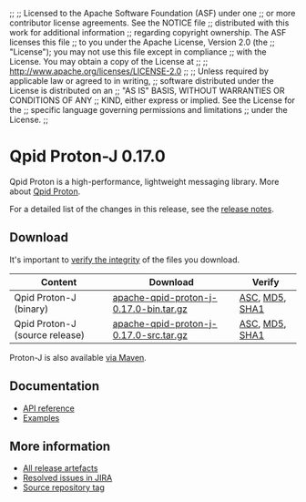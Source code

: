 ;;
;; Licensed to the Apache Software Foundation (ASF) under one
;; or more contributor license agreements.  See the NOTICE file
;; distributed with this work for additional information
;; regarding copyright ownership.  The ASF licenses this file
;; to you under the Apache License, Version 2.0 (the
;; "License"); you may not use this file except in compliance
;; with the License.  You may obtain a copy of the License at
;;
;;   http://www.apache.org/licenses/LICENSE-2.0
;;
;; Unless required by applicable law or agreed to in writing,
;; software distributed under the License is distributed on an
;; "AS IS" BASIS, WITHOUT WARRANTIES OR CONDITIONS OF ANY
;; KIND, either express or implied.  See the License for the
;; specific language governing permissions and limitations
;; under the License.
;;

# Qpid Proton-J 0.17.0

Qpid Proton is a high-performance, lightweight messaging library. More
about [Qpid Proton]({{site_url}}/proton/index.html).

For a detailed list of the changes in this release, see the [release
notes](release-notes.html).

## Download

It's important to [verify the
integrity]({{site_url}}/download.html#verify-what-you-download) of
the files you download.

| Content | Download | Verify |
|---------|----------|--------|
| Qpid Proton-J (binary) | [apache-qpid-proton-j-0.17.0-bin.tar.gz](http://archive.apache.org/dist/qpid/proton-j/0.17.0/apache-qpid-proton-j-0.17.0-bin.tar.gz) | [ASC](http://archive.apache.org/dist/qpid/proton-j/0.17.0/apache-qpid-proton-j-0.17.0-bin.tar.gz.asc), [MD5](http://archive.apache.org/dist/qpid/proton-j/0.17.0/apache-qpid-proton-j-0.17.0-bin.tar.gz.md5), [SHA1](http://archive.apache.org/dist/qpid/proton-j/0.17.0/apache-qpid-proton-j-0.17.0-bin.tar.gz.sha1) |
| Qpid Proton-J (source release) | [apache-qpid-proton-j-0.17.0-src.tar.gz](http://archive.apache.org/dist/qpid/proton-j/0.17.0/apache-qpid-proton-j-0.17.0-src.tar.gz) | [ASC](http://archive.apache.org/dist/qpid/proton-j/0.17.0/apache-qpid-proton-j-0.17.0-src.tar.gz.asc), [MD5](http://archive.apache.org/dist/qpid/proton-j/0.17.0/apache-qpid-proton-j-0.17.0-src.tar.gz.md5), [SHA1](http://archive.apache.org/dist/qpid/proton-j/0.17.0/apache-qpid-proton-j-0.17.0-src.tar.gz.sha1) |

Proton-J is also available [via Maven]({{site_url}}/maven.html).

## Documentation


<div class="two-column" markdown="1">

 - [API reference](api/index.html)
 - [Examples](https://github.com/apache/qpid-proton-j/tree/0.17.0/examples)

</div>


## More information

 - [All release artefacts](http://archive.apache.org/dist/qpid/proton-j/0.17.0)
 - [Resolved issues in JIRA](https://issues.apache.org/jira/issues/?jql=project+%3D+PROTON+AND+fixVersion+%3D+%27proton-j-0.17.0%27+AND+resolution+%3D+%27fixed%27+ORDER+BY+priority+DESC)
 - [Source repository tag](https://git-wip-us.apache.org/repos/asf?p=qpid-proton-j.git;a=tag;h=0.17.0)

<script type="text/javascript">
  _deferredFunctions.push(function() {
      if ("0.17.0" === "{{current_proton_release}}") {
          _modifyCurrentReleaseLinks();
      }
  });
</script>